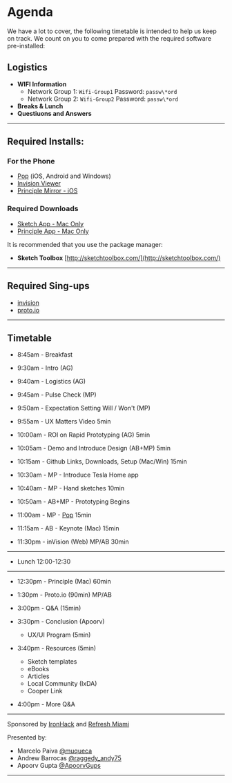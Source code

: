 # Agenda
We have a lot to cover, the following timetable is intended to help us keep on track. We count on you to come prepared with the required software pre-installed:

## Logistics

- **WIFI Information**
  - Network Group 1: `Wifi-Group1` Password: `passw\*ord` 
  - Network Group 2: `Wifi-Group2` Password: `passw\*ord` 
- **Breaks & Lunch** 
- **Questiuons and Answers**

---

## Required Installs:

### For the Phone
- [Pop](https://popapp.in/) (iOS, Android and Windows)
- [Invision Viewer](https://itunes.apple.com/us/app/invision-viewer/id990700027?mt=8)
- [Principle Mirror - iOS](https://itunes.apple.com/us/app/principle-mirror-ui-design/id991911319?mt=8)

### Required Downloads

- [Sketch App - Mac Only](https://www.sketchapp.com/)
- [Principle App - Mac Only](http://principleformac.com/)

It is recommended that you use the package manager:

-  **Sketch Toolbox** [http://sketchtoolbox.com/](http://sketchtoolbox.com/)

---

## Required Sing-ups
- [invision](https://www.invisionapp.com/)
- [proto.io](https://proto.io/en/signup/)


---

## Timetable 

- 8:45am - Breakfast

- 9:30am - Intro (AG)
 
- 9:40am - Logistics (AG)

- 9:45am - Pulse Check (MP)

- 9:50am - Expectation Setting Will / Won't (MP)

- 9:55am - UX Matters Video 5min

- 10:00am - ROI on Rapid Prototyping (AG) 5min

- 10:05am - Demo and Introduce Design (AB+MP) 5min

- 10:15am - Github Links, Downloads, Setup (Mac/Win) 15min

- 10:30am - MP - Introduce Tesla Home app

- 10:40am - MP - Hand sketches 10min

- 10:50am - AB+MP - Prototyping Begins

- 11:00am - MP - [Pop](https://popapp.in/) 15min

- 11:15am - AB - Keynote (Mac) 15min

- 11:30pm - inVision (Web) MP/AB 30min 

---
- Lunch 12:00-12:30

---

- 12:30pm - Principle (Mac) 60min

- 1:30pm - Proto.io (90min) MP/AB

- 3:00pm - Q&A (15min)

- 3:30pm - Conclusion (Apoorv)
  - UX/UI Program (5min)
  
- 3:40pm - Resources (5min)
  - Sketch templates 
  - eBooks
  - Articles
  - Local Community (IxDA)
  - Cooper Link

- 4:00pm - More Q&A

---

Sponsored by [IronHack](https://twitter.com/ironhack) and [Refresh Miami](https://twitter.com/refreshmiami/)

Presented by:

- Marcelo Paiva [@muqueca](https://twitter.com/muqueca)
- Andrew Barrocas [@raggedy_andy75](https://twitter.com/raggedy_andy75)
- Apoorv Gupta [@ApoorvGups](https://twitter.com/ApoorvGups)

---

